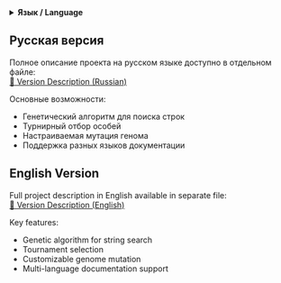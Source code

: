 <details>
<summary><b>Язык / Language</b></summary>

[Русский](#section-ru) | [English](#section-en)

</details>

<a id="section-ru"></a>
## Русская версия
Полное описание проекта на русском языке доступно в отдельном файле:  
[📄 Version Description (Russian)](Version_Description_RU.md)

Основные возможности:
- Генетический алгоритм для поиска строк
- Турнирный отбор особей
- Настраиваемая мутация генома
- Поддержка разных языков документации

<a id="section-en"></a>
## English Version

Full project description in English available in separate file:  
[📄 Version Description (English)](Version_Description_EN.md)

Key features:
- Genetic algorithm for string search
- Tournament selection
- Customizable genome mutation
- Multi-language documentation support